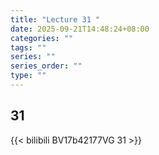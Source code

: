 ```yaml
---
title: "Lecture 31 "
date: 2025-09-21T14:48:24+08:00
categories: ""
tags: ""
series: ""
series_order: ""
type: ""
---
```


## 31 

{{< bilibili BV17b42177VG 31 >}}


